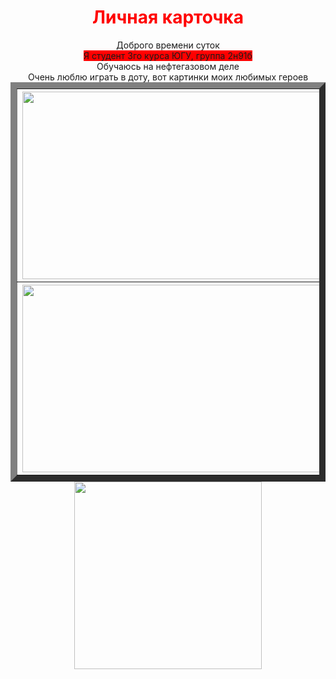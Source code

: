 <!DOCTYPE html>
<html lang="ru">
<head>
<meta charset="UTF-8">
<title>Личная карточка</title>
<style>
BODY { background: url(https://f.vividscreen.info/soft/50a4dc4e9b5edc64cb29a008ee06ee5c/Gandalf-Lord-of-the-Rings-Tolkien-2880x1920.jpg)}			}
xyz {display:flex; align:center; color:blue;
font-size:16pt}			
v {background-color:red}
i {color:white}
</style>
<script>
function digitalClock() {
var date = new Date();
var hours = date.getHours();
var minutes = date.getMinutes();
var seconds = date.getSeconds();
//* добавление ведущих нулей */
if (hours < 10) hours = "0" + hours;
if (minutes < 10) minutes = "0" + minutes;
if (seconds < 10) seconds = "0" + seconds;
document.getElementById("id_clock").innerHTML = hours + ":" + minutes + ":" + seconds;
setTimeout("digitalClock()", 1000);																}
 </script>
</head>
<body>
<div id="id_clock"></div>
<script>digitalClock();</script>
<script>
alert("ЗДРАВСТВУЙТЕ");
</script>
<script src="js/main.js"></script>
<div style="text-align:center;"><xyz>
<h1 style="color:red;">Личная карточка</h1>
Доброго времени суток<br>
<v>Я студент 3го курса ЮГУ, группа 2н91б<br></v>
Обучаюсь на нефтегазовом деле<br>
Очень люблю играть в доту, вот картинки моих любимых героев<br>
</xyz></div>
	
<div>
<table style="margin:auto"; border="10";>
<tr>
<th><img src="https://i.ytimg.com/vi/bdXHThN4Rs4/maxresdefault.jpg"width="500px" height="300px"></th>
<th><img src="https://dota2.ru/img/memes/2019/08/61592.jpg?1566077403"width="500px" height="300px"></th>
</tr>
<tr>
<th><img src="https://i.pinimg.com/originals/84/4d/17/844d17c7106245931464cc0ff2c43f71.jpg"width="500px" height="300px"></th>		
<th><img src="https://i.playground.ru/i/pix/1601736/image.jpg" width="500px" height="300px"></th>
</tr>
</table>
</div>
<div style="text-align:center;";>
<a href="https://vk.com/gangmemec"><img src="https://avatars.mds.yandex.net/i?id=d577be641c88b29311c1ddd07f1cbe05-5870145-images-thumbs&n=13" height="300px">
</a>
</div>
</body>
</html>
